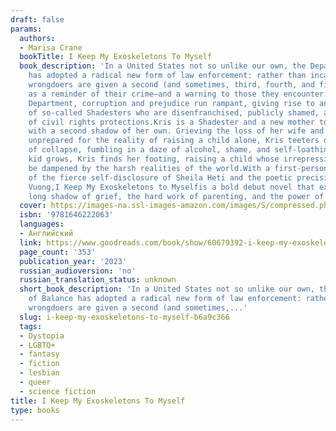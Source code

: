 ```yaml
---
draft: false
params:
  authors:
  - Marisa Crane
  bookTitle: I Keep My Exoskeletons To Myself
  book_description: 'In a United States not so unlike our own, the Department of Balance
    has adopted a radical new form of law enforcement: rather than incarceration,
    wrongdoers are given a second (and sometimes, third, fourth, and fifth) shadow
    as a reminder of their crime—and a warning to those they encounter. Within the
    Department, corruption and prejudice run rampant, giving rise to an underclass
    of so-called Shadesters who are disenfranchised, publicly shamed, and deprived
    of civil rights protections.Kris is a Shadester and a new mother to a baby born
    with a second shadow of her own. Grieving the loss of her wife and thoroughly
    unprepared for the reality of raising a child alone, Kris teeters on the edge
    of collapse, fumbling in a daze of alcohol, shame, and self-loathing. Yet as the
    kid grows, Kris finds her footing, raising a child whose irrepressible spark cannot
    be dampened by the harsh realities of the world.With a first-person register reminiscent
    of the fierce self-disclosure of Sheila Heti and the poetic precision of Ocean
    Vuong,I Keep My Exoskeletons to Myselfis a bold debut novel that examines the
    long shadow of grief, the hard work of parenting, and the power of queer resistance.'
  cover: https://images-na.ssl-images-amazon.com/images/S/compressed.photo.goodreads.com/books/1648063139i/60679392.jpg
  isbn: '9781646222063'
  languages:
  - Английский
  link: https://www.goodreads.com/book/show/60679392-i-keep-my-exoskeletons-to-myself
  page_count: '353'
  publication_year: '2023'
  russian_audioversion: 'no'
  russian_translation_status: unknown
  short_book_description: 'In a United States not so unlike our own, the Department
    of Balance has adopted a radical new form of law enforcement: rather than incarceration,
    wrongdoers are given a second (and sometimes,...'
  slug: i-keep-my-exoskeletons-to-myself-b6a9c366
  tags:
  - Dystopia
  - LGBTQ+
  - fantasy
  - fiction
  - lesbian
  - queer
  - science fiction
title: I Keep My Exoskeletons To Myself
type: books
---
```

